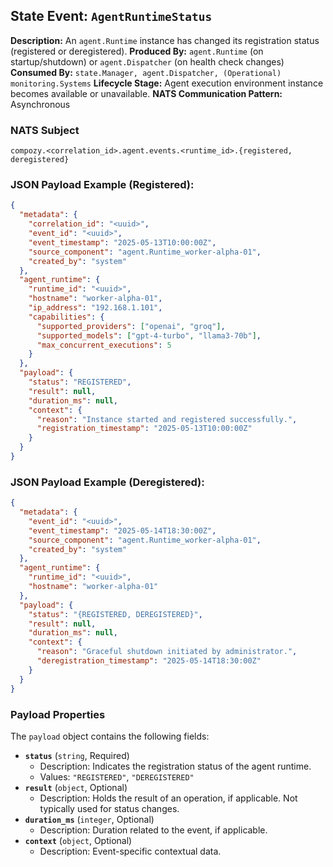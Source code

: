 ## State Event: `AgentRuntimeStatus`

**Description:** An `agent.Runtime` instance has changed its registration status (registered or deregistered).
**Produced By:** `agent.Runtime` (on startup/shutdown) or `agent.Dispatcher` (on health check changes)
**Consumed By:** `state.Manager, agent.Dispatcher, (Operational) monitoring.Systems`
**Lifecycle Stage:** Agent execution environment instance becomes available or unavailable.
**NATS Communication Pattern:** Asynchronous

### NATS Subject

`compozy.<correlation_id>.agent.events.<runtime_id>.{registered, deregistered}`

### JSON Payload Example (Registered):

```json
{
  "metadata": {
    "correlation_id": "<uuid>",
    "event_id": "<uuid>",
    "event_timestamp": "2025-05-13T10:00:00Z",
    "source_component": "agent.Runtime_worker-alpha-01",
    "created_by": "system"
  },
  "agent_runtime": {
    "runtime_id": "<uuid>",
    "hostname": "worker-alpha-01",
    "ip_address": "192.168.1.101",
    "capabilities": {
      "supported_providers": ["openai", "groq"],
      "supported_models": ["gpt-4-turbo", "llama3-70b"],
      "max_concurrent_executions": 5
    }
  },
  "payload": {
    "status": "REGISTERED",
    "result": null,
    "duration_ms": null,
    "context": {
      "reason": "Instance started and registered successfully.",
      "registration_timestamp": "2025-05-13T10:00:00Z"
    }
  }
}
```

### JSON Payload Example (Deregistered):

```json
{
  "metadata": {
    "event_id": "<uuid>",
    "event_timestamp": "2025-05-14T18:30:00Z",
    "source_component": "agent.Runtime_worker-alpha-01",
    "created_by": "system"
  },
  "agent_runtime": {
    "runtime_id": "<uuid>",
    "hostname": "worker-alpha-01"
  },
  "payload": {
    "status": "{REGISTERED, DEREGISTERED}",
    "result": null,
    "duration_ms": null,
    "context": {
      "reason": "Graceful shutdown initiated by administrator.",
      "deregistration_timestamp": "2025-05-14T18:30:00Z"
    }
  }
}
```

### Payload Properties

The `payload` object contains the following fields:
-   **`status`** (`string`, Required)
    -   Description: Indicates the registration status of the agent runtime.
    -   Values: `"REGISTERED"`, `"DEREGISTERED"`
-   **`result`** (`object`, Optional)
    -   Description: Holds the result of an operation, if applicable. Not typically used for status changes.
-   **`duration_ms`** (`integer`, Optional)
    -   Description: Duration related to the event, if applicable.
-   **`context`** (`object`, Optional)
    -   Description: Event-specific contextual data.